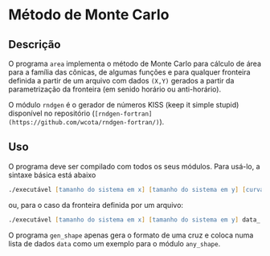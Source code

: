 # Método de Monte Carlo

## Descrição

O programa `area` implementa o método de Monte Carlo para cálculo de área para a família das cônicas, de algumas funções e para qualquer fronteira definida a partir de um arquivo com dados `(X,Y)` gerados a partir da parametrização da fronteira (em senido horário ou anti-horário).

O módulo `rndgen` é o gerador de números KISS (keep it simple stupid) disponível no repositório (`[rndgen-fortran](https://github.com/wcota/rndgen-fortran/)`).


## Uso

O programa deve ser compilado com todos os seus módulos. Para usá-lo, a sintaxe básica está abaixo
```zsh
./executável [tamanho do sistema em x] [tamanho do sistema em y] [curva] [parâmetro a] [parâmetro b] [parâmetro c]
```
ou, para o caso da fronteira definida por um arquivo:
```zsh
./executável [tamanho do sistema em x] [tamanho do sistema em y] data_ CAMINHO_PARA_ARQUIVO
```


O programa `gen_shape` apenas gera o formato de uma cruz e coloca numa lista de dados `data` como um exemplo para o módulo `any_shape`.
